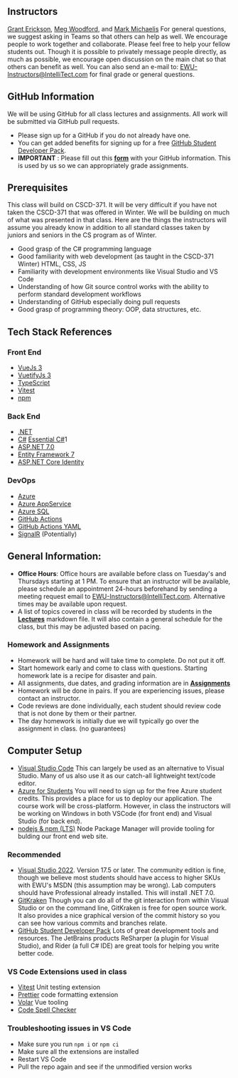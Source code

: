## Instructors ##
[Grant Erickson](https://github.com/GrantErickson), [Meg Woodford](https://github.com/mmwoodfo), and [Mark Michaelis](https://github.com/MarkMichaelis)
For general questions, we suggest asking in Teams so that others can help as well. We encourage people to work together and collaborate. Please feel free to help your fellow students out. Though it is possible to privately message people directly, as much as possible, we encourage open discussion on the main chat so that others can benefit as well.
You can also send an e-mail to: [EWU-Instructors@IntelliTect.com](EWU-Instructors@IntelliTect.com) for final grade or general questions.

## GitHub Information
We will be using GitHub for all class lectures and assignments. All work will be submitted via GitHub pull requests.
* Please sign up for a GitHub if you do not already have one. 
* You can get added benefits for signing up for a free [GitHub Student Developer Pack](https://education.github.com/pack).  
* **IMPORTANT** : Please fill out this **[form](https://docs.google.com/forms/d/e/1FAIpQLSdlpBMhof2gxL64vrqLg9o0Uc4di5lYejpo10XUBiMoyb-Xxg/viewform?usp=sf_link)** with your GitHub information. This is used by us so we can appropriately grade assignments.

## Prerequisites
This class will build on CSCD-371. It will be very difficult if you have not taken the CSCD-371 that was offered in Winter. We will be building on much of what was presented in that class. Here are the things the instructors will assume you already know in addition to all standard classes taken by juniors and seniors in the CS program as of Winter.
* Good grasp of the C# programming language
* Good familiarity with web development (as taught in the CSCD-371 Winter) HTML, CSS, JS
* Familiarity with development environments like Visual Studio and VS Code
* Understanding of how Git source control works with the ability to perform standard development workflows
* Understanding of GitHub especially doing pull requests
* Good grasp of programming theory: OOP, data structures, etc.

## Tech Stack References

### Front End
* [VueJs 3](https://vuejs.org/)
* [VuetifyJs 3](https://vuetifyjs.com/en/)
* [TypeScript](https://www.typescriptlang.org/docs/)
* [Vitest](https://vitest.dev/)
* [npm](https://docs.npmjs.com/)

### Back End
* [.NET](https://dotnet.microsoft.com/en-us/)
* [C#](https://learn.microsoft.com/en-us/dotnet/csharp/) [Essential C#](https://essentialcsharp.com/home)1
* [ASP.NET 7.0](https://docs.microsoft.com/en-us/aspnet/core/?view=aspnetcore-7.0)
* [Entity Framework 7](https://learn.microsoft.com/en-us/ef)
* [ASP.NET Core Identity](https://learn.microsoft.com/en-us/aspnet/core/security/authentication/identity?view=aspnetcore-7.0&tabs=visual-studio)

### DevOps
* [Azure](https://docs.microsoft.com/en-us/azure/?product=popular)
* [Azure AppService](https://docs.microsoft.com/en-us/azure/app-service/)
* [Azure SQL](https://docs.microsoft.com/en-us/azure/azure-sql/)
* [GitHub Actions](https://docs.github.com/en/actions)
* [GitHub Actions YAML](https://docs.github.com/en/actions/using-workflows/workflow-syntax-for-github-actions)
* [SignalR](https://docs.microsoft.com/en-us/aspnet/core/signalr/introduction?view=aspnetcore-7.0) (Potentially)

## General Information:
* **Office Hours**: Office hours are available before class on Tuesday's and Thursdays starting at 1 PM. To ensure that an instructor will be available, please schedule an appointment 24-hours beforehand by sending a meeting request email to EWU-Instructors@IntelliTect.com. Alternative times may be available upon request.
* A list of topics covered in class will be recorded by students in the [**Lectures**](Lectures.md) markdown file. It will also contain a general schedule for the class, but this may be adjusted based on pacing.

### Homework and Assignments
* Homework will be hard and will take time to complete. Do not put it off. 
* Start homework early and come to class with questions. Starting homework late is a recipe for disaster and pain.
* All assignments, due dates, and grading information are in [**Assignments**](Assignments.md)
* Homework will be done in pairs. If you are experiencing issues, please contact an instructor.
* Code reviews are done individually, each student should review code that is not done by them or their partner.
* The day homework is initially due we will typically go over the assignment in class. (no guarantees)

## Computer Setup ##
- [Visual Studio Code](https://code.visualstudio.com/) This can largely be used as an alternative to Visual Studio. Many of us also use it as our catch-all lightweight text/code editor.
- [Azure for Students](https://azure.microsoft.com/en-us/free/students/) You will need to sign up for the free Azure student credits. This provides a place for us to deploy our application.
The course work will be cross-platform. However, in class the instructors will be working on Windows in both VSCode (for front end) and Visual Studio (for back end).
- [nodejs & npm (LTS)](https://nodejs.org/en/download/) Node Package Manager will provide tooling for bulding our front end web site.

### Recommended ###
- [Visual Studio 2022](https://visualstudio.microsoft.com/downloads/). Version 17.5 or later. The community edition is fine, though we believe most students should have access to higher SKUs with EWU's MSDN (this assumption may be wrong). Lab computers should have Professional already installed. This will install .NET 7.0.
- [GitKraken](https://gitkraken.keboo.dev/) Though you can do all of the git interaction from within Visual Studio or on the command line, GitKraken is free for open source work. It also provides a nice graphical version of the commit history so you can see how various commits and branches relate. 
- [GitHub Student Developer Pack](https://education.github.com/students) Lots of great development tools and resources. The JetBrains products ReSharper (a plugin for Visual Studio), and Rider (a full C# IDE) are great tools for helping you write better code. 

### VS Code Extensions used in class ###
- [Vitest](https://marketplace.visualstudio.com/items?itemName=ZixuanChen.vitest-explorer) Unit testing extension
- [Prettier](https://marketplace.visualstudio.com/items?itemName=esbenp.prettier-vscode) code formatting extension
- [Volar](https://marketplace.visualstudio.com/items?itemName=Vue.volar) Vue tooling
- [Code Spell Checker](https://marketplace.visualstudio.com/items?itemName=streetsidesoftware.code-spell-checker)

### Troubleshooting issues in VS Code
- Make sure you run `npm i` or `npm ci`
- Make sure all the extensions are installed
- Restart VS Code
- Pull the repo again and see if the unmodified version works
